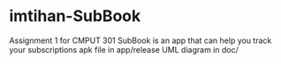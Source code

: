 # imtihan-SubBook
Assignment 1 for CMPUT 301 
SubBook is an app that can help you track your subscriptions
apk file in app/release
UML diagram in doc/ 
